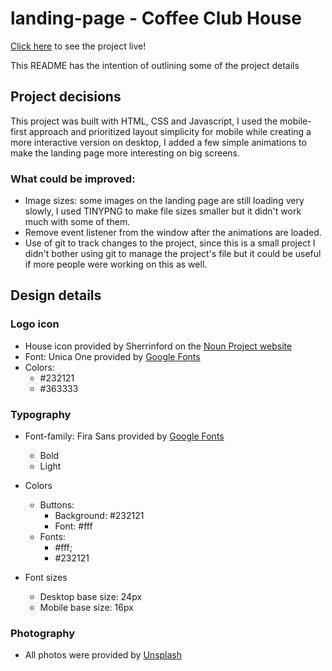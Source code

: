 # landing-page - Coffee Club House

[Click here](https://cranky-pike-69bc35.netlify.app/) to see the project live!

This README has the intention of outlining some of the project details

## Project decisions

This project was built with HTML, CSS and Javascript, I used the mobile-first approach and prioritized layout simplicity for mobile while creating a more interactive version on desktop, I added a few simple animations to make the landing page more interesting on big screens.

### What could be improved:

- Image sizes: some images on the landing page are still loading very slowly, I used TINYPNG to make file sizes smaller but it didn't work much with some of them.
- Remove event listener from the window after the animations are loaded.
- Use of git to track changes to the project, since this is a small project I didn't bother using git to manage the project's file but it could be useful if more people were working on this as well.

## Design details

### Logo icon

- House icon provided by Sherrinford on the [Noun Project website](https://thenounproject.com/search/?q=house&i=708248)
- Font: Unica One provided by [Google Fonts](https://fonts.google.com/specimen/Unica+One)
- Colors:
  - #232121
  - #363333

### Typography

- Font-family: Fira Sans provided by [Google Fonts](https://fonts.google.com/specimen/Fira+Sans?selection.family=Fira+Sans)

  - Bold
  - Light

- Colors
  - Buttons:
    - Background: #232121
    - Font: #fff
  - Fonts:
    - #fff;
    - #232121
- Font sizes
  - Desktop base size: 24px
  - Mobile base size: 16px

### Photography

- All photos were provided by [Unsplash](https://unsplash.com/)
